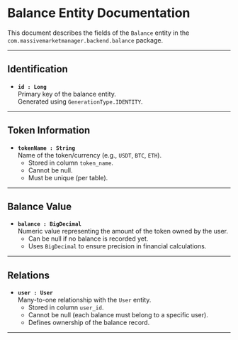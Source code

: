 # Balance Entity Documentation

This document describes the fields of the `Balance` entity in the `com.massivemarketmanager.backend.balance` package.

---

## Identification
- **`id : Long`**  
  Primary key of the balance entity.  
  Generated using `GenerationType.IDENTITY`.

---

## Token Information
- **`tokenName : String`**  
  Name of the token/currency (e.g., `USDT`, `BTC`, `ETH`).  
  - Stored in column `token_name`.  
  - Cannot be null.  
  - Must be unique (per table).  

---

## Balance Value
- **`balance : BigDecimal`**  
  Numeric value representing the amount of the token owned by the user.  
  - Can be null if no balance is recorded yet.  
  - Uses `BigDecimal` to ensure precision in financial calculations.

---

## Relations
- **`user : User`**  
  Many-to-one relationship with the `User` entity.  
  - Stored in column `user_id`.  
  - Cannot be null (each balance must belong to a specific user).  
  - Defines ownership of the balance record.

---
